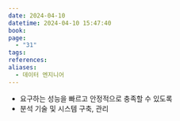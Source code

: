 ```yaml
---
date: 2024-04-10
datetime: 2024-04-10 15:47:40
book: 
page:
  - "31"
tags: 
references: 
aliases:
  - 데이터 엔지니어
---
```

- 요구하는 성능을 빠르고 안정적으로 충족할 수 있도록
- 분석 기술 및 시스템 구축, 관리